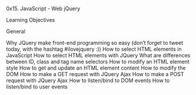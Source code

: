 0x15. JavaScript - Web jQuery

Learning Objectives

General

Why JQuery make front-end programming so easy (don’t forget to tweet today, with the hashtag #ilovejquery :))
	How to select HTML elements in JavaScript
	How to select HTML elements with JQuery
	What are differences between ID, class and tag name selectors
	How to modify an HTML element style
	How to get and update an HTML element content
	How to modify the DOM
	How to make a GET request with JQuery Ajax
	How to make a POST request with JQuery Ajax
	How to listen/bind to DOM events
	How to listen/bind to user events

